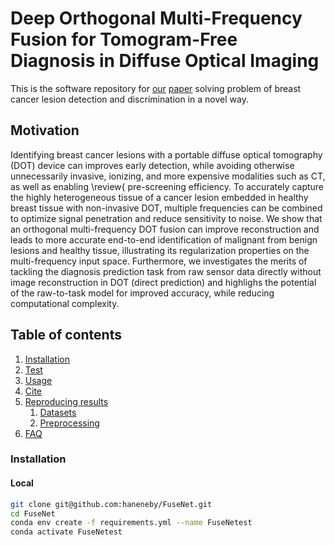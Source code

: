 # Deep Orthogonal Multi-Frequency Fusion for Tomogram-Free Diagnosis in Diffuse Optical Imaging
This is the software repository for [our](https://www2.cs.sfu.ca/~hamarneh/ecopy/techrxiv_21574533.pdf) [paper](#cite) solving problem of breast cancer lesion detection and discrimination in a novel way.
## Motivation
Identifying breast cancer lesions with a portable diffuse optical tomography (DOT) device can improves early detection, while avoiding otherwise unnecessarily invasive, ionizing, and more expensive modalities such as CT, as well as enabling \review{ pre-screening efficiency. 
To accurately capture the highly heterogeneous tissue of a cancer lesion embedded in healthy breast tissue with non-invasive DOT, multiple frequencies can be combined to optimize signal penetration and reduce sensitivity to noise.
We show that an orthogonal multi-frequency DOT fusion can improve reconstruction and leads to more accurate end-to-end identification of malignant from benign lesions and healthy tissue, illustrating its regularization properties on the multi-frequency input space. Furthermore, we investigates the merits of tackling the diagnosis prediction task from raw sensor data directly without image reconstruction in DOT (direct prediction) and highlighs the potential of the raw-to-task model for improved accuracy, while reducing computational complexity.

## Table of contents
1. [Installation](#install)
2. [Test](#test)
3. [Usage](#usage)
4. [Cite](#cite)
5. [Reproducing results](#repro)
   1. [Datasets](#data)
   2. [Preprocessing](#script)
6. [FAQ](#faq)

<a name="installation"></a>
### Installation
#### Local
```bash
git clone git@github.com:haneneby/FuseNet.git  
cd FuseNet
conda env create -f requirements.yml --name FuseNetest
conda activate FuseNetest
```
